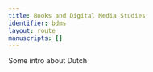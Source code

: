 ```yaml
---
title: Books and Digital Media Studies
identifier: bdms
layout: route
manuscripts: []
---
```


Some intro about Dutch